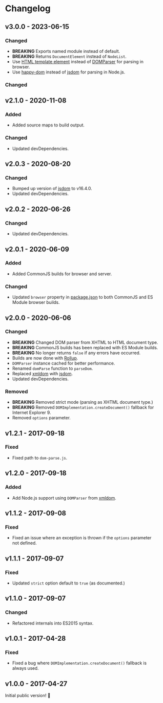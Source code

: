 # Changelog

## v3.0.0 - 2023-06-15

### Changed

- **BREAKING** Exports named module instead of default.
- **BREAKING** Returns `DocumentElement` instead of `NodeList`.
- Use [HTML template element](https://developer.mozilla.org/en-US/docs/Web/HTML/Element/template) instead of [DOMParser](https://developer.mozilla.org/en-US/docs/Web/API/DOMParser) for parsing in browser.
- Use [happy-dom](https://www.npmjs.com/package/happy-dom) instead of [jsdom](https://www.npmjs.com/package/jsdom) for parsing in Node.js.

### Changed

## v2.1.0 - 2020-11-08

### Added

- Added source maps to build output.

### Changed

- Updated devDependencies.

## v2.0.3 - 2020-08-20

### Changed

- Bumped up version of [jsdom](https://www.npmjs.com/package/jsdom) to v16.4.0.
- Updated devDependencies.

## v2.0.2 - 2020-06-26

### Changed

- Updated devDependencies.

## v2.0.1 - 2020-06-09

### Added

- Added CommonJS builds for browser and server.

### Changed

- Updated `browser` property in [package.json](./package.json) to both CommonJS and ES Module browser builds.

## v2.0.0 - 2020-06-06

### Changed

- **BREAKING** Changed DOM parser from XHTML to HTML document type.
- **BREAKING** CommonJS builds has been replaced with ES Module builds.
- **BREAKING** No longer returns `false` if any errors have occurred.
- Builds are now done with [Rollup](http://rollupjs.org).
- `DOMParser` instance cached for better performance.
- Renamed `domParse` function to `parseDom`.
- Replaced [xmldom](https://www.npmjs.com/package/xmldom) with [jsdom](https://www.npmjs.com/package/jsdom).
- Updated devDependencies.

### Removed

- **BREAKING** Removed strict mode (parsing as XHTML document type.)
- **BREAKING** Removed `DOMImplementation.createDocument()` fallback for Internet Explorer 9.
- Removed `options` parameter.

## v1.2.1 - 2017-09-18

### Fixed

- Fixed path to `dom-parse.js`.

## v1.2.0 - 2017-09-18

### Added

- Add Node.js support using `DOMParser` from [xmldom](https://www.npmjs.com/package/xmldom).

## v1.1.2 - 2017-09-08

### Fixed

- Fixed an issue where an exception is thrown if the `options` parameter not defined.

## v1.1.1 - 2017-09-07

### Fixed

- Updated `strict` option default to `true` (as documented.)

## v1.1.0 - 2017-09-07

### Changed

- Refactored internals into ES2015 syntax.

## v1.0.1 - 2017-04-28

### Fixed

- Fixed a bug where `DOMImplementation.createDocument()` fallback is always used.

## v1.0.0 - 2017-04-27

Initial public version! :tada:
